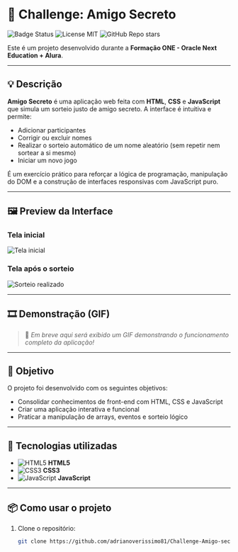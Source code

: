 # 🎁 Challenge: Amigo Secreto

![Badge Status](https://img.shields.io/badge/status-em%20desenvolvimento-blue)
![License MIT](https://img.shields.io/badge/license-MIT-green)
![GitHub Repo stars](https://img.shields.io/github/stars/adrianoverissimo81/Challenge-Amigo-secreto?style=social)

Este é um projeto desenvolvido durante a **Formação ONE - Oracle Next Education + Alura**.

---

## 💡 Descrição

**Amigo Secreto** é uma aplicação web feita com **HTML**, **CSS** e **JavaScript** que simula um sorteio justo de amigo secreto. A interface é intuitiva e permite:

- Adicionar participantes
- Corrigir ou excluir nomes
- Realizar o sorteio automático de um nome aleatório (sem repetir nem sortear a si mesmo)
- Iniciar um novo jogo

É um exercício prático para reforçar a lógica de programação, manipulação do DOM e a construção de interfaces responsivas com JavaScript puro.

---

## 🖼️ Preview da Interface

### Tela inicial
![Tela inicial](./imagens/tela-inicial.png)

### Tela após o sorteio
![Sorteio realizado](./imagens/sorteio-realizado.png)

---

## 🎞️ Demonstração (GIF)

> 🔄 *Em breve aqui será exibido um GIF demonstrando o funcionamento completo da aplicação!*

<!--
Exemplo:
![Demonstração do projeto](./imagens/demo.gif)
-->

---

## 🎯 Objetivo

O projeto foi desenvolvido com os seguintes objetivos:

- Consolidar conhecimentos de front-end com HTML, CSS e JavaScript
- Criar uma aplicação interativa e funcional
- Praticar a manipulação de arrays, eventos e sorteio lógico

---

## 🚀 Tecnologias utilizadas

- ![HTML5](https://cdn.jsdelivr.net/gh/devicons/devicon/icons/html5/html5-original.svg) **HTML5**
- ![CSS3](https://cdn.jsdelivr.net/gh/devicons/devicon/icons/css3/css3-original.svg) **CSS3**
- ![JavaScript](https://cdn.jsdelivr.net/gh/devicons/devicon/icons/javascript/javascript-original.svg) **JavaScript**


---

## 📦 Como usar o projeto

1. Clone o repositório:
   ```bash
   git clone https://github.com/adrianoverissimo81/Challenge-Amigo-secreto.git

